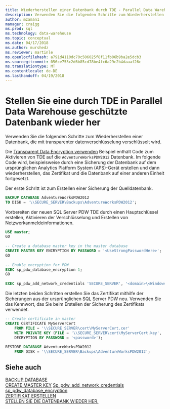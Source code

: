 ```yaml
---
title: Wiederherstellen einer Datenbank durch TDE - Parallel Data Warehouse geschützt | Microsoft Docs
description: Verwenden Sie die folgenden Schritte zum Wiederherstellen einer Datenbank, die mithilfe von transparente datenverschlüsselung in Parallel Data Warehouse Analytics Platform System verschlüsselt wird.
author: mzaman1
manager: craigg
ms.prod: sql
ms.technology: data-warehouse
ms.topic: conceptual
ms.date: 04/17/2018
ms.author: murshedz
ms.reviewer: martinle
ms.openlocfilehash: a791d4110dc70c506025f8f11fb06b9ba2e5dcb3
ms.sourcegitcommit: 056ce753c2d6b85cd78be4fc6a29c2b4daaaf26c
ms.translationtype: MT
ms.contentlocale: de-DE
ms.lasthandoff: 04/19/2018
---
```

# <a name="restore-a-database-protected-by-tde-in-parallel-data-warehouse"></a>Stellen Sie eine durch TDE in Parallel Data Warehouse geschützte Datenbank wieder her
Verwenden Sie die folgenden Schritte zum Wiederherstellen einer Datenbank, die mit transparenter datenverschlüsselung verschlüsselt wird.  
  
Die [Transparent Data Encryption verwenden](transparent-data-encryption.md#using-tde) Beispiel enthält Code zum Aktivieren von TDE auf die `AdventureWorksPDW2012` Datenbank. Im folgende Code wird, beispielsweise durch eine Sicherung der Datenbank auf dem ursprünglichen Analytics Platform System (APS)-Gerät erstellen und dann wiederherstellen, das Zertifikat und die Datenbank auf einer anderen Einheit fortgesetzt.  
  
Der erste Schritt ist zum Erstellen einer Sicherung der Quelldatenbank.  
  
```sql  
BACKUP DATABASE AdventureWorksPDW2012   
TO DISK = '\\SECURE_SERVER\Backups\AdventureWorksPDW2012';  
```  
  
Vorbereiten der neuen SQL Server PDW TDE durch einen Hauptschlüssel erstellen, Aktivieren der Verschlüsselung und Erstellen von Netzwerkanmeldeinformationen.  
  
```sql  
USE master;  
GO  
  
-- Create a database master key in the master database  
CREATE MASTER KEY ENCRYPTION BY PASSWORD = '<UseStrongPasswordHere>';  
GO  
  
-- Enable encryption for PDW  
EXEC sp_pdw_database_encryption 1;  
GO  
  
EXEC sp_pdw_add_network_credentials 'SECURE_SERVER', '<domain>\<Windows_user>', '<password>';  
```  
  
Die letzten beiden Schritten erstellen Sie das Zertifikat mithilfe der Sicherungen aus der ursprünglichen SQL Server PDW neu. Verwenden Sie das Kennwort, das Sie beim Erstellen der Sicherung des Zertifikats verwendet.  
  
```sql  
-- Create certificate in master  
CREATE CERTIFICATE MyServerCert  
    FROM FILE = '\\SECURE_SERVER\cert\MyServerCert.cer'   
    WITH PRIVATE KEY (FILE = '\\SECURE_SERVER\cert\MyServerCert.key',   
    DECRYPTION BY PASSWORD = '<password>');  
  
RESTORE DATABASE AdventureWorksPDW2012   
    FROM DISK = '\\SECURE_SERVER\Backups\AdventureWorksPDW2012';  
```  
  
## <a name="see-also"></a>Siehe auch  
[BACKUP DATABASE](../t-sql/statements/backup-database-parallel-data-warehouse.md)  
[CREATE MASTER KEY](../t-sql/statements/create-master-key-transact-sql.md) 
[Sp_pdw_add_network_credentials](../relational-databases/system-stored-procedures/sp-pdw-add-network-credentials-sql-data-warehouse.md)  
[sp_pdw_database_encryption](../relational-databases/system-stored-procedures/sp-pdw-database-encryption-sql-data-warehouse.md)  
[ZERTIFIKAT ERSTELLEN](../t-sql/statements/create-certificate-transact-sql.md)  
[STELLEN SIE DIE DATENBANK WIEDER HER.](../t-sql/statements/restore-database-parallel-data-warehouse.md)
  
